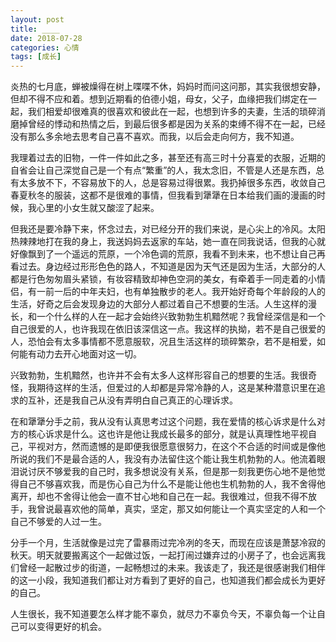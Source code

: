 ```yaml
---
layout: post
title: ____
date: 2018-07-28
categories: 心情
tags: [成长]
---
```


炎热的七月底，蝉被燥得在树上喋喋不休，妈妈时而问这问那，其实我很想安静，但却不得不应和着。想到近期看的伯德小姐，母女，父子，血缘把我们绑定在一起，我们相爱却很难真的很喜欢和彼此在一起，也想到许多的夫妻，生活的琐碎消磨掉曾经的悸动和热情之后，到最后很多都是因为关系的束缚不得不在一起，已经没有那么多余地去思考自己喜不喜欢。而我，以后会走向何方，我不知道。

我理着过去的旧物，一件一件如此之多，甚至还有高三时十分喜爱的衣服，近期的自省会让自己深觉自己是一个有点“繁重”的人，我太念旧，不管是人还是东西，总有太多放不下，不容易放下的人，总是容易过得很累。我扔掉很多东西，收敛自己春夏秋冬的服装，这都不是很难的事情，但我看到犟犟在日本给我们画的漫画的时候，我心里的小女生就又酸涩了起来。

但我还是要冷静下来，怀念过去，对已经分开的我们来说，是心尖上的冷风。太阳热辣辣地打在我的身上，我送妈妈去返家的车站，她一直在同我说话，但我的心就好像飘到了一个遥远的荒原，一个冷色调的荒原，我看不到未来，也不想让自己再看过去。身边经过形形色色的路人，不知道是因为天气还是因为生活，大部分的人都是行色匆匆眉头紧锁，有妆容精致却神色空洞的美女，有牵着手一同走着的小情侣，有一前一后的中年夫妇，也有单独散步的老人。我开始好奇每个年龄段的人的生活，好奇之后会发现身边的大部分人都过着自己不想要的生活。人生这样的漫长，和一个什么样的人在一起才会始终兴致勃勃生机黯然呢？我曾经深信是和一个自己很爱的人，也许我现在依旧该深信这一点。我这样的执拗，若不是自己很爱的人，恐怕会有太多事情都不愿意服软，况且生活这样的琐碎繁杂，若不是相爱，如何能有动力去开心地面对这一切。

兴致勃勃，生机黯然，也许并不会有太多人这样形容自己的想要的生活。我很奇怪，我期待这样的生活，但爱过的人却都是异常冷静的人，这是某种潜意识里在追求的互补，还是我自己从没有弄明白自己真正的心理诉求。

在和犟犟分手之前，我从没有认真思考过这个问题，我在爱情的核心诉求是什么对方的核心诉求是什么。这也许是他让我成长最多的部分，就是认真理性地平视自己，平视对方，然而遗憾的是即便我很愿意很努力，在这个不合适的时间或是像他所说的我们不是最合适的人，我没有办法留住这个能让我生机勃勃的人。他流着眼泪说讨厌不够爱我的自己时，我多想说没有关系，但是那一刻我更伤心地不是他觉得自己不够喜欢我，而是伤心自己为什么不是能让他也生机勃勃的人，我不舍得他离开，却也不舍得让他会一直不甘心地和自己在一起。我很难过，但我不得不放手，我曾说最喜欢他的简单，真实，坚定，那又如何能让一个真实坚定的人和一个自己不够爱的人过一生。

分手一个月，生活就像是过完了雷暴雨过完冷冽的冬天，而现在应该是萧瑟冷寂的秋天。明天就要搬离这个一起做过饭，一起打闹过嫌弃过的小房子了，也会远离我们曾经一起散过步的街道，一起畅想过的未来。我该走了，我还是很感谢我们相伴的这一小段，我知道我们都让对方看到了更好的自己，也知道我们都会成长为更好的自己。

人生很长，我不知道要怎么样才能不辜负，就尽力不辜负今天，不辜负每一个让自己可以变得更好的机会。








